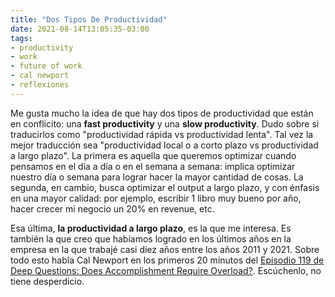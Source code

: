 ```yaml
---
title: "Dos Tipos De Productividad"
date: 2021-08-14T13:05:35-03:00
tags:
- productivity
- work
- future of work
- cal newport
- reflexiones
---
```


Me gusta mucho la idea de que hay dos tipos de productividad que están en conflicito: una **fast productivity** y una
**slow productivity**. Dudo sobre si traducirlos como "productividad rápida vs productividad lenta". Tal vez la mejor
traducción sea "productividad local o a corto plazo vs productividad a largo plazo". La primera es aquella que queremos
optimizar cuando pensamos en el día a día o en el semana a semana: implica optimizar nuestro día o semana para lograr
hacer la mayor cantidad de cosas. La segunda, en cambio, busca optimizar el output a largo plazo, y con énfasis en una
mayor calidad: por ejemplo, escribir 1 libro muy bueno por año, hacer crecer mi negocio un 20% en revenue, etc.


Esa última, **la productividad a largo plazo**, es la que me interesa. Es también la que creo que habíamos logrado en
los últimos años en la empresa en la que trabajé casi diez años entre los años 2011 y 2021. Sobre todo esto habla Cal
Newport en los primeros 20 minutos del [Episodio 119 de Deep Questions: Does Accomplishment Require Overload?](https://podcasts.apple.com/us/podcast/ep-119-does-accomplishment-require-overload/id1515786216?i=1000531463869). Escúchenlo, no tiene desperdicio.

